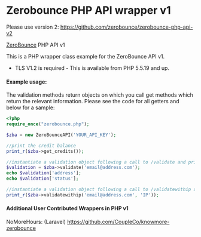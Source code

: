 Zerobounce PHP API wrapper v1
=====================

Please use version 2: https://github.com/zerobounce/zerobounce-php-api-v2

[ZeroBounce](https://www.zerobounce.net) PHP API v1

This is a PHP wrapper class example for the ZeroBounce API v1.

* TLS V1.2 is required -  This is available from PHP 5.5.19 and up.

#### Example usage:

The validation methods return objects on which you call get methods which return the relevant information. Please see the code for all getters and below for a sample:

```php
<?php
require_once("zerobounce.php");

$zba = new ZeroBounceAPI('YOUR_API_KEY');

//print the credit balance
print_r($zba->get_credits());

//instantiate a validation object following a call to /validate and print individual elements
$validation = $zba->validate('email@address.com');
echo $validation['address'];
echo $validation['status'];

//instantiate a validation object following a call to /validatewithip and print the whole object
print_r($zba->validatewithip('email@address.com', 'IP'));
```

#### Additional User Contributed Wrappers in PHP v1

NoMoreHours: (Laravel) https://github.com/CoupleCo/knowmore-zerobounce
